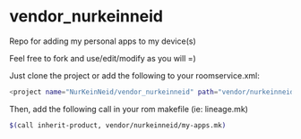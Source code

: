 # vendor_nurkeinneid
Repo for adding my personal apps to my device(s)

Feel free to fork and use/edit/modify as you will =)

Just clone the project or add the following to your roomservice.xml:
```bash
<project name="NurKeinNeid/vendor_nurkeinneid" path="vendor/nurkeinneid" remote="github" revision="master" />
```
Then, add the following call in your rom makefile (ie: lineage.mk)
```bash
$(call inherit-product, vendor/nurkeinneid/my-apps.mk)
```
